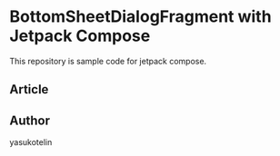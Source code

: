 # BottomSheetDialogFragment with Jetpack Compose

This repository is sample code for jetpack compose.

## Article


## Author

yasukotelin
